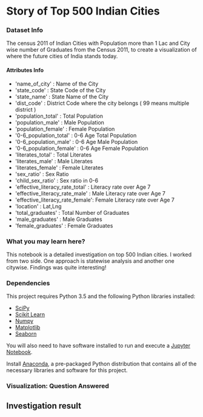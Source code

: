 # Story of Top 500 Indian Cities
### Dataset Info
The census 2011 of Indian Cities with Population more than 1 Lac and City wise number of Graduates from the Census 2011, to create a visualization of where the future cities of India stands today. 

#### Attributes Info
- 'name_of_city' : Name of the City
- 'state_code' : State Code of the City
- 'state_name' : State Name of the City
- 'dist_code' : District Code where the city belongs ( 99 means multiple district )
- 'population_total' : Total Population
- 'population_male' : Male Population
- 'population_female' : Female Population
- '0-6_population_total' : 0-6 Age Total Population
- '0-6_population_male' : 0-6 Age Male Population
- '0-6_population_female' : 0-6 Age Female Population
- 'literates_total' : Total Literates
- 'literates_male' : Male Literates
- 'literates_female' : Female Literates
- 'sex_ratio' : Sex Ratio
- 'child_sex_ratio' : Sex ratio in 0-6
- 'effective_literacy_rate_total' : Literacy rate over Age 7
- 'effective_literacy_rate_male' : Male Literacy rate over Age 7
- 'effective_literacy_rate_female': Female Literacy rate over Age 7
- 'location' : Lat,Lng
- 'total_graduates' : Total Number of Graduates
- 'male_graduates' : Male Graduates
- 'female_graduates' : Female Graduates
 
### What you may learn here?
This notebook is a detailed investigation on top 500 Indian cities. I worked from two side. One approach is statewise analysis and another one citywise. Findings was quite interesting!

### Dependencies
This project requires Python 3.5 and the following Python libraries installed:
- [SciPy](http://www.scipy.org/)
- [Scikit Learn](http://scikit-learn.org)
- [Numpy](http://www.numpy.org/)
- [Matplotlib](https://matplotlib.org/)
- [Seaborn](http://seaborn.pydata.org/)

You will also need to have software installed to run and execute a [Jupyter Notebook](http://jupyter.org/).

Install [Anaconda](https://www.continuum.io/downloads), a pre-packaged Python distribution that contains all of the necessary libraries and software for this project.

### Visualization: Question Answered

## Investigation result
